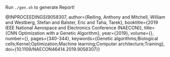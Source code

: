 Run `./gen.sh` to generate Report!


@INPROCEEDINGS{9058307,
  author={Reiling, Anthony and Mitchell, William and Westberg, Stefan and Balster, Eric and Taha, Tarek},
  booktitle={2019 IEEE National Aerospace and Electronics Conference (NAECON)}, 
  title={CNN Optimization with a Genetic Algorithm}, 
  year={2019},
  volume={},
  number={},
  pages={340-344},
  keywords={Genetic algorithms;Biological cells;Kernel;Optimization;Machine learning;Computer architecture;Training},
  doi={10.1109/NAECON46414.2019.9058307}}
